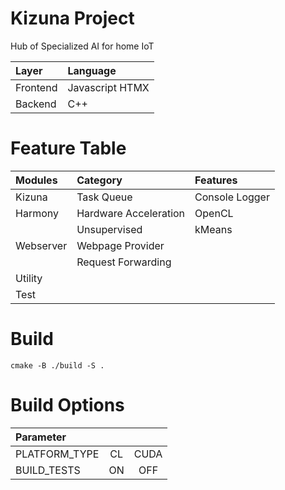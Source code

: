 # Kizuna Project
Hub of Specialized AI for home IoT

| Layer    | Language        |
| :------- | :-------------- |
| Frontend | Javascript HTMX |
| Backend  | C++             | 

# Feature Table

| Modules   | Category              | Features       |
| :-------- | :-------------------- | :------------- |
| Kizuna    | Task Queue            | Console Logger |
| Harmony   | Hardware Acceleration | OpenCL         |
|           | Unsupervised          | kMeans         |
| Webserver | Webpage Provider      |                |
|           | Request Forwarding    |                |
| Utility   |                       |                |
| Test      |                       |                |

# Build
```
cmake -B ./build -S .
```

# Build Options
| Parameter     |       |        |
| :------------ | :---: | :----: |
| PLATFORM_TYPE |  CL   |  CUDA  |
| BUILD_TESTS   |  ON   |  OFF   |
